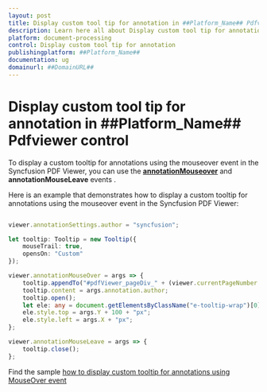 ```yaml
---
layout: post
title: Display custom tool tip for annotation in ##Platform_Name## Pdfviewer control | Syncfusion
description: Learn here all about Display custom tool tip for annotation in Syncfusion ##Platform_Name## Pdfviewer control of Syncfusion Essential JS 2 and more.
platform: document-processing
control: Display custom tool tip for annotation
publishingplatform: ##Platform_Name##
documentation: ug
domainurl: ##DomainURL##
---
```


# Display custom tool tip for annotation in ##Platform_Name## Pdfviewer control

To display a custom tooltip for annotations using the mouseover event in the Syncfusion PDF Viewer, you can use the [**annotationMouseover**](https://ej2.syncfusion.com/documentation/api/pdfviewer/#annotationmouseover) and **annotationMouseLeave** events .

Here is an example that demonstrates how to display a custom tooltip for annotations using the mouseover event in the Syncfusion PDF Viewer:

```ts

viewer.annotationSettings.author = "syncfusion";

let tooltip: Tooltip = new Tooltip({
    mouseTrail: true,
    opensOn: "Custom"
});

viewer.annotationMouseOver = args => {
    tooltip.appendTo("#pdfViewer_pageDiv_" + (viewer.currentPageNumber - 1));
    tooltip.content = args.annotation.author;
    tooltip.open();
    let ele: any = document.getElementsByClassName("e-tooltip-wrap")[0];
    ele.style.top = args.Y + 100 + "px";
    ele.style.left = args.X + "px";
};

viewer.annotationMouseLeave = args => {
    tooltip.close();
};

```

Find the sample [how to display custom tooltip for annotations using MouseOver event](https://stackblitz.com/edit/cervhy-s9fh48?file=index.ts)